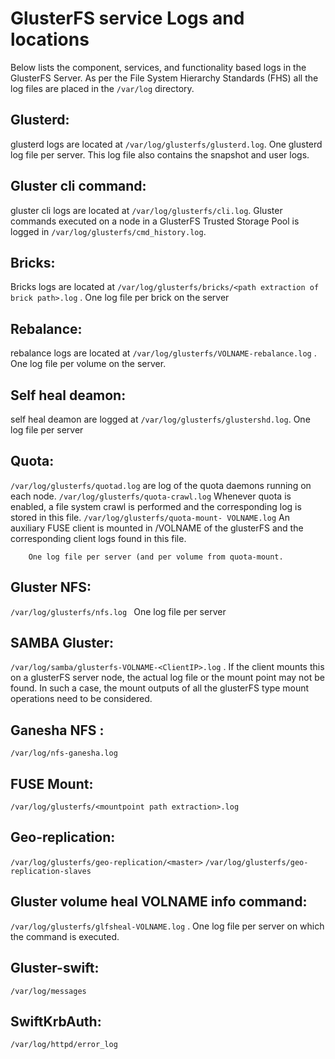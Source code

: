 # GlusterFS service Logs and locations

Below lists the component, services, and functionality based logs in the GlusterFS Server. As per the File System Hierarchy Standards (FHS) all the log files are placed in the `/var/log` directory.
⁠

## Glusterd:

glusterd logs are located at `/var/log/glusterfs/glusterd.log`. One glusterd log file per server. This log file also contains the snapshot and user logs.

## Gluster cli command:
gluster cli logs  are located at `/var/log/glusterfs/cli.log`. Gluster commands executed on a node in a GlusterFS Trusted Storage Pool is logged in `/var/log/glusterfs/cmd_history.log`.

## Bricks:
Bricks logs are located at `/var/log/glusterfs/bricks/<path extraction of brick path>.log` .    One log file per brick on the server

## Rebalance:
rebalance logs are located at `/var/log/glusterfs/VOLNAME-rebalance.log` .    One log file per volume on the server.

## Self heal deamon:
self heal deamon are logged at `/var/log/glusterfs/glustershd.log`.    One log file per server

## Quota:

`/var/log/glusterfs/quotad.log` are log of the quota daemons running on each node.
`/var/log/glusterfs/quota-crawl.log` Whenever quota is enabled, a file system crawl is performed and the corresponding log is stored in this file.
`/var/log/glusterfs/quota-mount- VOLNAME.log` An auxiliary FUSE client is mounted in <gluster-run-dir>/VOLNAME of the glusterFS and the corresponding client logs found in this file.

        One log file per server (and per volume from quota-mount.

## Gluster NFS:

`/var/log/glusterfs/nfs.log `  One log file per server

## SAMBA Gluster:

`/var/log/samba/glusterfs-VOLNAME-<ClientIP>.log` .     If the client mounts this on a glusterFS server node, the actual log file or the mount point may not be found. In such a case, the mount outputs of all the glusterFS type mount operations need to be considered.

## Ganesha NFS :
`/var/log/nfs-ganesha.log`

## FUSE Mount:
`/var/log/glusterfs/<mountpoint path extraction>.log `

## Geo-replication:

`/var/log/glusterfs/geo-replication/<master>`
`/var/log/glusterfs/geo-replication-slaves `

## Gluster volume heal VOLNAME info command:
`/var/log/glusterfs/glfsheal-VOLNAME.log` . One log file per server on which the command is executed.

## Gluster-swift:
`/var/log/messages`

## SwiftKrbAuth:
`/var/log/httpd/error_log `
